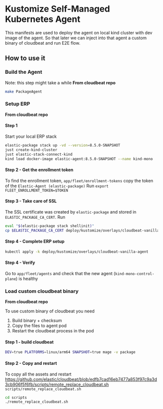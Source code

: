 # Kustomize Self-Managed Kubernetes Agent

This manifests are used to deploy the agent on local kind cluster with dev image of the agent.
So that later we can inject into that agent a custom binary of cloudbeat and run E2E flow.

## How to use it

### Build the Agent
Note: this step might take a while
**From cloudbeat repo**
```bash
make PackageAgent
```

### Setup ERP

**From cloudbeat repo**
#### Step 1
Start your local ERP stack
```bash
elastic-package stack up -vd --version=8.5.0-SNAPSHOT
just create-kind-cluster
just elastic-stack-connect-kind
kind load docker-image elastic-agent:8.5.0-SNAPSHOT --name kind-mono
```

#### Step 2 - Get the enrollment token
To find the enrollment token, `app/fleet/enrollment-tokens` copy the token of the `Elastic-Agent (elastic-package)`
Run `export FLEET_ENROLLMENT_TOKEN=$TOKEN`

#### Step 3 - Take care of SSL
The SSL certificate was created by `elastic-package` and stored in `ELASTIC_PACKAGE_CA_CERT`.
Run
```bash
eval "$(elastic-package stack shellinit)"
cp $ELASTIC_PACKAGE_CA_CERT deploy/kustomize/overlays/cloudbeat-vanilla-agent
```
#### Step 4 - Complete ERP setup
```bash
kubectl apply -k deploy/kustomize/overlays/cloudbeat-vanilla-agent
```

#### Step 4 - Verify
Go to `app/fleet/agents` and check that the new agent (`kind-mono-control-plane`) is healthy

### Load custom cloudbeat binary

**From cloudbeat repo**

To use custom binary of cloudbeat you need
1. Build binary + checksum
2. Copy the files to agent pod
3. Restart the cloudbeat process in the pod

#### Step 1 - build cloudbeat
```bash
DEV=true PLATFORMS=linux/arm64 SNAPSHOT=true mage -v package
```

#### Step 2 - Copy and restart
To copy all the assets and restart https://github.com/elastic/cloudbeat/blob/edfb7cad16eb7477a853f97c9a3d3cb906f5f6fb/scripts/remote_replace_cloudbeat.sh `scripts/remote_replace_cloudbeat.sh`
```bash
cd scripts
./remote_replace_cloudbeat.sh
```
